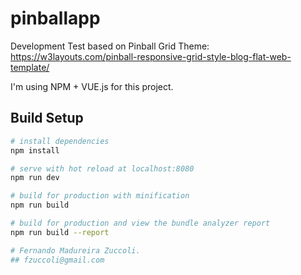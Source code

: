 # pinballapp

Development Test based on Pinball Grid Theme:
https://w3layouts.com/pinball-responsive-grid-style-blog-flat-web-template/

I'm using NPM + VUE.js for this project.

## Build Setup

``` bash
# install dependencies
npm install

# serve with hot reload at localhost:8080
npm run dev

# build for production with minification
npm run build

# build for production and view the bundle analyzer report
npm run build --report

# Fernando Madureira Zuccoli.
## fzuccoli@gmail.com
